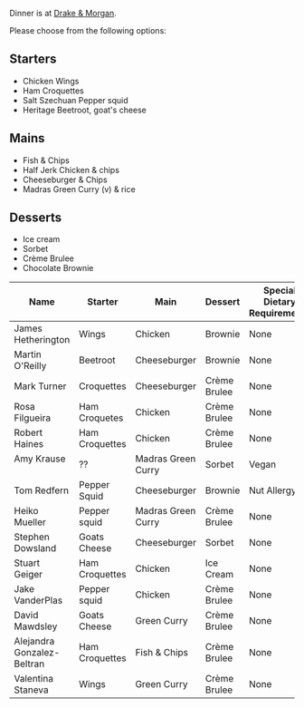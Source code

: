 Dinner is at [Drake & Morgan](http://www.drakeandmorgan.co.uk).

Please choose from the following options:

Starters
--------

* Chicken Wings
* Ham Croquettes
* Salt Szechuan Pepper squid
* Heritage Beetroot, goat's cheese

Mains
-----

* Fish & Chips
* Half Jerk Chicken & chips
* Cheeseburger & Chips
* Madras Green Curry (v) & rice

Desserts
--------

* Ice cream
* Sorbet
* Crème Brulee
* Chocolate Brownie

Name              | Starter  | Main         | Dessert | Special Dietary Requirements
------------------|----------|--------------|---------|-------------
James Hetherington| Wings    | Chicken      | Brownie | None
Martin O'Reilly   | Beetroot | Cheeseburger | Brownie | None
Mark Turner	  | Croquettes | Cheeseburger | Crème Brulee | None
Rosa Filgueira    | Ham Croquetes | Chicken | Crème Brulee | None
Robert Haines     | Ham Croquettes | Chicken | Crème Brulee | None
Amy Krause        | ??  | Madras Green Curry | Sorbet | Vegan
Tom Redfern     | Pepper Squid | Cheeseburger | Brownie | Nut Allergy
Heiko Mueller | Pepper squid | Madras Green Curry | Crème Brulee | None
Stephen Dowsland  | Goats Cheese | Cheeseburger | Sorbet | None
Stuart Geiger | Ham Croquettes | Chicken | Ice Cream | None
Jake VanderPlas | Pepper squid | Chicken | Crème Brulee | None
David Mawdsley | Goats Cheese | Green Curry | Crème Brulee | None
Alejandra Gonzalez-Beltran | Ham Croquettes | Fish & Chips | Crème Brulee | None
Valentina Staneva | Wings | Green Curry | Crème Brulee | None

